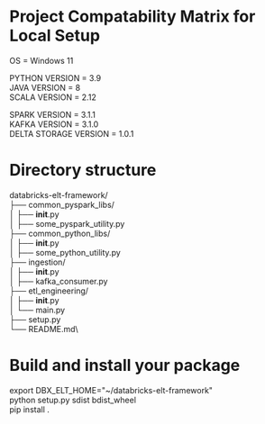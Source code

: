 # Project Compatability Matrix for Local Setup 

OS = Windows 11

PYTHON VERSION = 3.9\
JAVA VERSION = 8\
SCALA VERSION = 2.12

SPARK VERSION = 3.1.1\
KAFKA VERSION = 3.1.0\
DELTA STORAGE VERSION = 1.0.1


# Directory structure

databricks-elt-framework/\
├── common_pyspark_libs/\
│   ├── __init__.py\
│   ├── some_pyspark_utility.py\
├── common_python_libs/\
│   ├── __init__.py\
│   ├── some_python_utility.py\
├── ingestion/\
│   ├── __init__.py\
│   ├── kafka_consumer.py\
├── etl_engineering/\
│   ├── __init__.py\
│   └── main.py\
├── setup.py\
└── README.md\

# Build and install your package

export DBX_ELT_HOME="~/databricks-elt-framework"\
python setup.py sdist bdist_wheel\
pip install .

